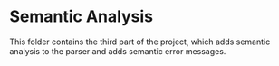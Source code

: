 # Semantic Analysis
This folder contains the third part of the project, which adds semantic analysis to the parser and adds semantic error messages.
